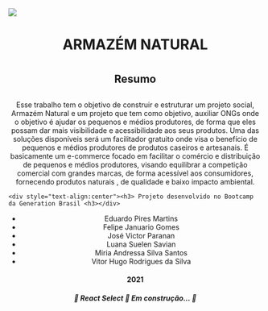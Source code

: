 <img src="https://www.canva.com/design/DAEeaWjtixU/NSnrC2BZwB5aIFP_ekZh2g/view?utm_content=DAEeaWjtixU&utm_campaign=designshare&utm_medium=link&utm_source=publishsharelink"/>

<div style="text-align:center"> <h1> ARMAZÉM NATURAL <h1> </div>



<div style="text-align:center"> <h2> Resumo<h2></div>

<div style="text-align:center"><p align="center"> Esse trabalho tem o objetivo de construir e estruturar um projeto social, Armazém Natural e um projeto que tem como objetivo, auxiliar ONGs onde o objetivo é ajudar os pequenos e médios produtores, de forma que eles possam dar mais visibilidade e acessibilidade aos seus produtos. Uma das soluções disponíveis será um facilitador gratuito onde visa o benefício de pequenos e médios produtores de produtos caseiros e  artesanais. É basicamente um e-commerce focado em facilitar o comércio e distribuição de pequenos e médios produtores, visando
equilibrar a competição comercial com grandes marcas, de forma acessível aos consumidores, fornecendo produtos naturais , de qualidade e baixo impacto ambiental.</p></div>



	<div style="text-align:center"><h3> Projeto desenvolvido no Bootcamp da Generation Brasil <h3></div>

<div style="text-align:center">
<ul>
  <li>Eduardo Pires Martins</li>

  <li>Felipe Januario Gomes</li>

  <li>José Victor Paranan</li>

  <li>Luana Suelen Savian</li>
 
  <li>Miria Andressa Silva Santos</li>

  <li>Vitor Hugo Rodrigues da Silva</li>
</ul>
</div>


  <div style="text-align:center"><h4> 2021 </h4></div>



<div style="text-align:center"><h5> 
	🚧  React Select 🚀 Em construção...  🚧
</h5></div>

